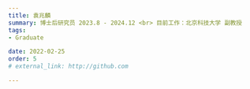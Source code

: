 ```yaml
---
title: 袁兆麟
summary: 博士后研究员 2023.8 - 2024.12 <br> 目前工作：北京科技大学 副教授
tags:
- Graduate

date: 2022-02-25
order: 5
# external_link: http://github.com

---
```

